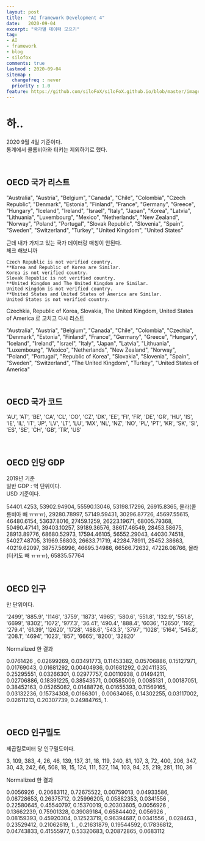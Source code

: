 ```yaml
---
layout: post
title:  "AI framework Development 4"
date:   2020-09-04
excerpt: "국가별 데이터 모으기"
tag:
- AI
- framework
- blog
- silofox
comments: true
lastmod : 2020-09-04
sitemap : 
  changefreq : never
  priority : 1.0
feature: https://github.com/siloFoX/siloFoX.github.io/blob/master/images/help/help.jpg?raw=true
---
```


# 하..

2020 9월 4일 기준이다.<br>
통계에서 콜롬비아와 터키는 제외하기로 했다.

<br>

## OECD 국가 리스트

"Australia", "Austria", "Belgium", "Canada", "Chile", "Colombia", "Czech Republic", "Denmark", "Estonia", "Finland", "France", "Germany", "Greece", "Hungary", "Iceland", "Ireland", "Israel", "Italy", "Japan", "Korea", "Latvia", "Lithuania", "Luxembourg", "Mexico", "Netherlands", "New Zealand", "Norway", "Poland", "Portugal", "Slovak Republic", "Slovenia", "Spain", "Sweden", "Switzerland", "Turkey", "United Kingdom", "United States"

근데 내가 가지고 있는 국가 데이터랑 매칭이 안된다.<br>
체크 해보니까
```
Czech Republic is not verified country.
**Korea and Republic of Korea are Similar.
Korea is not verified country.
Slovak Republic is not verified country.
**United Kingdom and The United Kingdom are Similar.
United Kingdom is not verified country.
**United States and United States of America are Similar.
United States is not verified country.
```

Czechkia, Republic of Korea, Slovakia, The United Kingdom, United States of America 로 고치고 다시 리스트

"Australia", "Austria", "Belgium", "Canada", "Chile", "Colombia", "Czechia", "Denmark", "Estonia", "Finland", "France", "Germany", "Greece", "Hungary", "Iceland", "Ireland", "Israel", "Italy", "Japan", "Latvia", "Lithuania", "Luxembourg", "Mexico", "Netherlands", "New Zealand", "Norway", "Poland", "Portugal", "Republic of Korea", "Slovakia", "Slovenia", "Spain", "Sweden", "Switzerland", "The United Kingdom", "Turkey", "United States of America"

<br>

## OECD 국가 코드

'AU', 
'AT', 
'BE', 
'CA', 
'CL', 
'CO', 
'CZ', 
'DK', 
'EE', 
'FI', 
'FR', 
'DE', 
'GR', 
'HU', 
'IS', 
'IE', 
'IL', 
'IT', 
'JP', 
'LV', 
'LT', 
'LU', 
'MX', 
'NL', 
'NZ', 
'NO', 
'PL', 
'PT', 
'KR', 
'SK', 
'SI', 
'ES', 
'SE', 
'CH', 
'GB', 
'TR', 
'US'

<br>

## OECD 인당 GDP

2019년 기준<br>
일반 GDP : 억 단위이다.<br>
USD 기준이다.

54401.4253,
53902.94904,
55590.13046,
53198.17296,
26915.8365,
몰라(콜롬비아 빼 ㅠㅠㅠ),
29280.78997,
57149.59431,
30296.87726,
45697.55615,
46480.6154,
53637.8016,
27459.1259,
26223.19671,
68005.79368,
50490.47141,
39403.10257,
39189.36576,
38617.46549,
28453.58675,
28913.89776,
68680.52973,
17594.46105,
56552.29043,
44030.74518,
54027.48705,
31969.56803,
26633.71719,
42284.78911,
25452.38663,
40219.62097,
38757.56996,
46695.34986,
66566.72632,
47226.08766,
몰라(터키도 빼 ㅠㅠㅠ),
65835.57764

<br>

## OECD 인구

만 단위이다.

'2499',
'885.9',
'1146',
'3759',
'1873',
'4965',
'580.6',
'551.8',
'132.9',
'551.8',
'6699',
'8302',
'1072',
'977.3',
'36.41',
'490.4',
'888.4',
'6036',
'12650',
'192',
'279.4',
'61.39',
'12620',
'1728',
'488.6',
'543.3',
'3797',
'1028',
'5164',
'545.8',
'208.1',
'4694',
'1023',
'857',
'6665',
'8200',
'32820'

Normalized 한 결과

0.0761426 , 0.02699269, 0.03491773, 0.11453382, 0.05706886,
0.15127971, 0.01769043, 0.01681292, 0.00404936, 0.01681292,
0.20411335, 0.25295551, 0.03266301, 0.02977757, 0.00110938,
0.01494211, 0.02706886, 0.18391225, 0.38543571, 0.00585009,
0.0085131 , 0.00187051, 0.38452163, 0.05265082, 0.01488726,
0.01655393, 0.11569165, 0.03132236, 0.15734308, 0.0166301 ,
0.00634065, 0.14302255, 0.03117002, 0.02611213, 0.20307739,
0.24984765, 1.

<br>

## OECD 인구밀도

제곱킬로미터 당 인구밀도이다.

3, 109, 383, 4, 26, 46, 139, 137, 31, 18, 119,
240, 81, 107, 3, 72, 400, 206, 347, 30,  43, 242,
66, 508, 18, 15, 124, 111, 527, 114, 103, 94,  25,
219, 281, 110, 36

Normalized 한 결과

0.0056926 , 0.20683112, 0.72675522, 0.00759013, 0.04933586,
0.08728653, 0.26375712, 0.25996205, 0.05882353, 0.0341556 ,
0.22580645, 0.45540797, 0.15370019, 0.20303605, 0.0056926 ,
0.13662239, 0.75901328, 0.39089184, 0.65844402, 0.056926  ,
0.08159393, 0.45920304, 0.12523719, 0.96394687, 0.0341556 ,
0.028463  , 0.23529412, 0.21062619, 1.        , 0.21631879,
0.19544592, 0.17836812, 0.04743833, 0.41555977, 0.53320683,
0.20872865, 0.0683112


